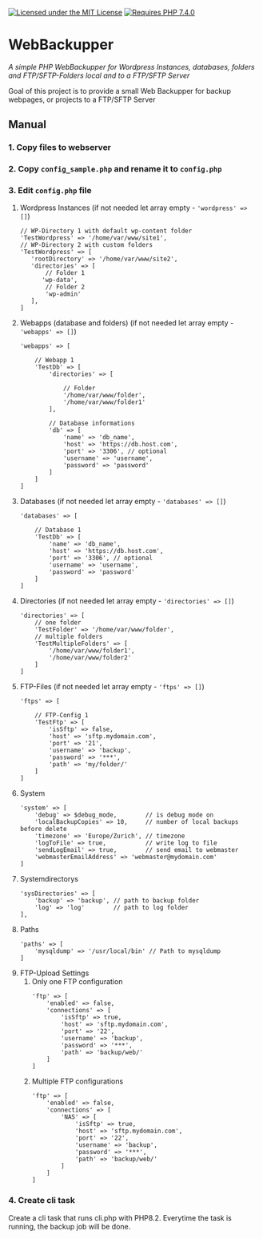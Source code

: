 [![Licensed under the MIT License](https://img.shields.io/badge/License-MIT-blue.svg)](https://github.com/lbuchs/WebAuthn/blob/master/LICENSE)
[![Requires PHP 7.4.0](https://img.shields.io/badge/PHP-7.4.0-green.svg)](https://php.net)

# WebBackupper
*A simple PHP WebBackupper for Wordpress Instances, databases, folders and FTP/SFTP-Folders local and to a FTP/SFTP Server*

Goal of this project is to provide a small Web Backupper for backup webpages, or projects to a FTP/SFTP Server 

## Manual
### 1. Copy files to webserver
### 2. Copy ```config_sample.php``` and rename it to ```config.php```
### 3. Edit ```config.php``` file 
1. Wordpress Instances (if not needed let array empty - ```'wordpress' => []```)
    ```
    // WP-Directory 1 with default wp-content folder
   'TestWordpress' => '/home/var/www/site1',
   // WP-Directory 2 with custom folders
   'TestWordpress' => [
       'rootDirectory' => '/home/var/www/site2',
       'directories' => [
           // Folder 1
          'wp-data',
           // Folder 2
           'wp-admin'
       ],
   ]
    ```
2. Webapps (database and folders) (if not needed let array empty - ```'webapps' => []```)
    ```
    'webapps' => [
   
        // Webapp 1
        'TestDb' => [
            'directories' => [
            
                // Folder
                '/home/var/www/folder',
                '/home/var/www/folder1'
            ],
   
            // Database informations
            'db' => [
                'name' => 'db_name',
                'host' => 'https://db.host.com',
                'port' => '3306', // optional
                'username' => 'username',
                'password' => 'password'
            ]
        ]
   ]
   ```
3. Databases (if not needed let array empty - ```'databases' => []```)
    ```
    'databases' => [
    
        // Database 1
        'TestDb' => [
            'name' => 'db_name',
            'host' => 'https://db.host.com',
            'port' => '3306', // optional
            'username' => 'username',
            'password' => 'password'
        ]
   ]
   ```
4. Directories (if not needed let array empty - ```'directories' => []```)
    ```
    'directories' => [
        // one folder
        'TestFolder' => '/home/var/www/folder',
        // multiple folders
        'TestMultipleFolders' => [
            '/home/var/www/folder1',
            '/home/var/www/folder2'
        ]
    ]
   ```
5. FTP-Files (if not needed let array empty - ```'ftps' => []```)
    ```
    'ftps' => [
   
        // FTP-Config 1
        'TestFtp' => [
            'isSftp' => false,
            'host' => 'sftp.mydomain.com',
            'port' => '21',
            'username' => 'backup',
            'password' => '***',
            'path' => 'my/folder/'
        ]
    ]
   ```
6. System
    ```
    'system' => [
        'debug' => $debug_mode,        // is debug mode on
        'localBackupCopies' => 10,     // number of local backups before delete
        'timezone' => 'Europe/Zurich', // timezone
        'logToFile' => true,           // write log to file
        'sendLogEmail' => true,        // send email to webmaster
        'webmasterEmailAddress' => 'webmaster@mydomain.com'
    ]
   ```
7. Systemdirectorys
    ```
    'sysDirectories' => [
        'backup' => 'backup', // path to backup folder
        'log' => 'log'        // path to log folder
    ],
   ```
8. Paths
    ```
    'paths' => [
        'mysqldump' => '/usr/local/bin' // Path to mysqldump
   ]
   ```
9. FTP-Upload Settings
   1. Only one FTP configuration
       ```
       'ftp' => [
           'enabled' => false,
           'connections' => [
               'isSftp' => true,
               'host' => 'sftp.mydomain.com',
               'port' => '22',
               'username' => 'backup',
               'password' => '***',
               'path' => 'backup/web/'
           ]
       ]
      ```
   2. Multiple FTP configurations
       ```
       'ftp' => [
           'enabled' => false,
           'connections' => [
               'NAS' => [
                   'isSftp' => true,
                   'host' => 'sftp.mydomain.com',
                   'port' => '22',
                   'username' => 'backup',
                   'password' => '***',
                   'path' => 'backup/web/'
               ]
           ]
       ]
      ```

### 4. Create cli task
Create a cli task that runs cli.php with PHP8.2. Everytime the task is running, the backup job will be done.
